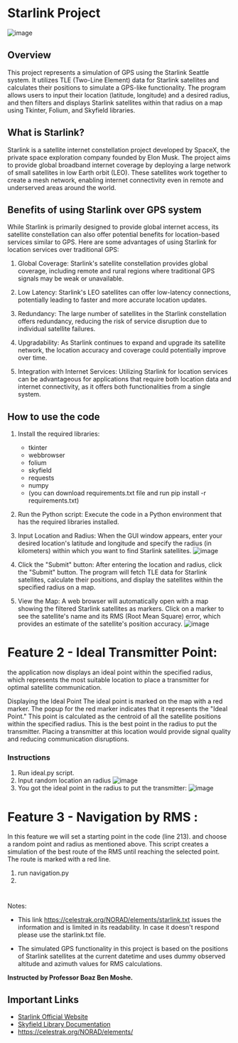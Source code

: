 # Starlink Project
![image](https://github.com/EladVaknin/StarlinkMission/assets/74238558/5b9cc6ce-a7e8-4b7c-b6a3-0ca30534fc9f)



## Overview

This project represents a simulation of GPS using the Starlink Seattle system. It utilizes TLE (Two-Line Element) data for Starlink satellites and calculates their positions to simulate a GPS-like functionality. The program allows users to input their location (latitude, longitude) and a desired radius, and then filters and displays Starlink satellites within that radius on a map using Tkinter, Folium, and Skyfield libraries.

## What is Starlink?

Starlink is a satellite internet constellation project developed by SpaceX, the private space exploration company founded by Elon Musk. The project aims to provide global broadband internet coverage by deploying a large network of small satellites in low Earth orbit (LEO). These satellites work together to create a mesh network, enabling internet connectivity even in remote and underserved areas around the world.

## Benefits of using Starlink over GPS system

While Starlink is primarily designed to provide global internet access, its satellite constellation can also offer potential benefits for location-based services similar to GPS. Here are some advantages of using Starlink for location services over traditional GPS:

1. Global Coverage: Starlink's satellite constellation provides global coverage, including remote and rural regions where traditional GPS signals may be weak or unavailable.

2. Low Latency: Starlink's LEO satellites can offer low-latency connections, potentially leading to faster and more accurate location updates.

3. Redundancy: The large number of satellites in the Starlink constellation offers redundancy, reducing the risk of service disruption due to individual satellite failures.

4. Upgradability: As Starlink continues to expand and upgrade its satellite network, the location accuracy and coverage could potentially improve over time.

5. Integration with Internet Services: Utilizing Starlink for location services can be advantageous for applications that require both location data and internet connectivity, as it offers both functionalities from a single system.

## How to use the code

1. Install the required libraries:
   - tkinter
   - webbrowser
   - folium
   - skyfield
   - requests
   - numpy
   - (you can download requirements.txt file and run pip install -r requirements.txt)
2. Run the Python script: Execute the code in a Python environment that has the required libraries installed.

3. Input Location and Radius: When the GUI window appears, enter your desired location's latitude and longitude and specify the radius (in kilometers) within which you want to find Starlink satellites.
![image](https://github.com/EladVaknin/StarlinkMission/assets/74238558/caf57e48-1c71-462c-b27f-7750ba2b0e85)

4. Click the "Submit" button: After entering the location and radius, click the "Submit" button. The program will fetch TLE data for Starlink satellites, calculate their positions, and display the satellites within the specified radius on a map.

5. View the Map: A web browser will automatically open with a map showing the filtered Starlink satellites as markers. Click on a marker to see the satellite's name and its RMS (Root Mean Square) error, which provides an estimate of the satellite's position accuracy.
![image](https://github.com/EladVaknin/StarlinkMission/assets/74238558/4a34b115-5910-45c6-aeb0-d323ba44a0ec)








# Feature 2 - Ideal Transmitter Point:
the application now displays an ideal point within the specified radius, which represents the most suitable location to place a transmitter for optimal satellite communication.

Displaying the Ideal Point
The ideal point is marked on the map with a red marker. The popup for the red marker indicates that it represents the "Ideal Point." This point is calculated as the centroid of all the satellite positions within the specified radius. 
This is the best point in the radius to put the transmitter.
 Placing a transmitter at this location would provide signal quality and reducing communication disruptions.

### Instructions
1. Run ideal.py script.
2. Input random location an radius 
![image](https://github.com/EladVaknin/StarlinkMission/assets/74238558/8bdfa533-f0c1-454f-9bbc-c5452c6f2908)
4. You got the ideal point in the radius to put the transmitter:
![image](https://github.com/EladVaknin/StarlinkMission/assets/74238558/02e6048f-4ce1-4f4f-b49e-aaf654f46d0b)

# Feature 3  - Navigation by RMS :
In this feature we will set a starting point in the code (line 213).
and choose a random point and radius as mentioned above.
This script creates a simulation of the best route of the RMS until reaching the selected point.
The route is marked with a red line.

1. run navigation.py
2. 








#

Notes:
*  This link https://celestrak.org/NORAD/elements/starlink.txt issues the information and is limited in its readability.
In case it doesn't respond please use the starlink.txt file.

 * The simulated GPS functionality in this project is based on the positions of Starlink satellites at the current datetime and uses dummy observed altitude and azimuth values for RMS calculations.

 **Instructed by Professor Boaz Ben Moshe.**



## Important Links

- [Starlink Official Website](https://www.starlink.com/)
- [Skyfield Library Documentation](https://rhodesmill.org/skyfield/)
- https://celestrak.org/NORAD/elements/
